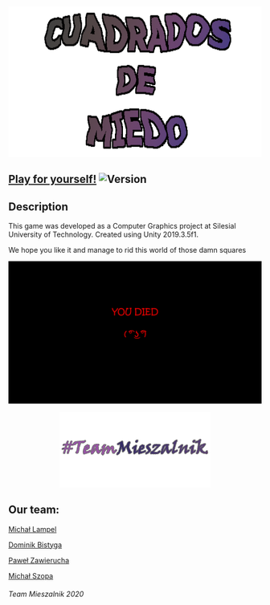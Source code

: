 <p align="center"><img src="readme/logoCDM.png" height="300px"></p>

## [Play for yourself!](https://team-mieszalnik.github.io/CuadradosDeMiedo/)  ![Version](https://img.shields.io/github/v/release/PawZawDev/kwadraty)


## Description
This game was developed as a Computer Graphics project at Silesial University of Technology.
Created using Unity 2019.3.5f1.

We hope you like it and manage to rid this world of those damn squares





<img src="readme/u_died.png" alt="You died">
<p align="center"> <img src="readme/logoTM.png" height="150px" alt="Team Mieszalnik"></p>

## Our team:
[Michał Lampel](https://github.com/Swagsen)

[Dominik Bistyga](https://github.com/dominikbis)

[Paweł Zawierucha](https://github.com/PawZawDev)

[Michał Szopa](https://github.com/SchopenXD)


###### Team Mieszalnik 2020
